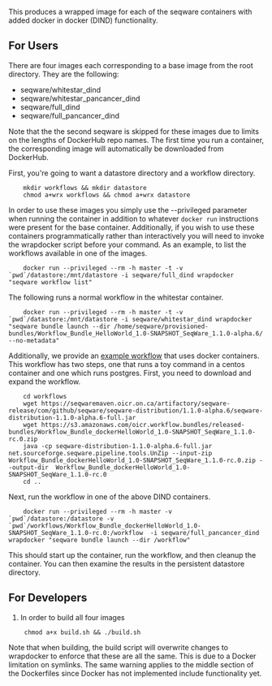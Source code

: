 This produces a wrapped image for each of the seqware containers with added docker in docker (DIND) functionality.

## For Users

There are four images each corresponding to a base image from the root directory. They are the following:

* seqware/whitestar\_dind 
* seqware/whitestar\_pancancer\_dind
* seqware/full\_dind
* seqware/full\_pancancer\_dind 

Note that the the second seqware is skipped for these images due to limits on the lengths of DockerHub repo names. The first time you run a container, the corresponding image will automatically be downloaded from DockerHub. 

First, you're going to want a datastore directory and a workflow directory. 

        mkdir workflows && mkdir datastore
        chmod a+wrx workflows && chmod a+wrx datastore

In order to use these images you simply use the --privileged parameter when running the container in addition to whatever `docker run` instructions were present for the base container. Additionally, if you wish to use these containers programmatically rather than interactively you will need to invoke the wrapdocker script before your command. As an example, to list the workflows available in one of the images.

        docker run --privileged --rm -h master -t -v `pwd`/datastore:/mnt/datastore -i seqware/full_dind wrapdocker "seqware workflow list" 

The following runs a normal workflow in the whitestar container.

        docker run --privileged --rm -h master -t -v `pwd`/datastore:/mnt/datastore -i seqware/whitestar_dind wrapdocker "seqware bundle launch --dir /home/seqware/provisioned-bundles/Workflow_Bundle_HelloWorld_1.0-SNAPSHOT_SeqWare_1.1.0-alpha.6/ --no-metadata"

Additionally, we provide an [example workflow](https://github.com/SeqWare/public-workflows/tree/develop/dockerHelloWorld) that uses docker containers. This workflow has two steps, one that runs a toy command in a centos container and one which runs postgres. First, you need to download and expand the workflow. 

        cd workflows
        wget https://seqwaremaven.oicr.on.ca/artifactory/seqware-release/com/github/seqware/seqware-distribution/1.1.0-alpha.6/seqware-distribution-1.1.0-alpha.6-full.jar
        wget https://s3.amazonaws.com/oicr.workflow.bundles/released-bundles/Workflow_Bundle_dockerHelloWorld_1.0-SNAPSHOT_SeqWare_1.1.0-rc.0.zip
        java -cp seqware-distribution-1.1.0-alpha.6-full.jar net.sourceforge.seqware.pipeline.tools.UnZip --input-zip Workflow_Bundle_dockerHelloWorld_1.0-SNAPSHOT_SeqWare_1.1.0-rc.0.zip --output-dir  Workflow_Bundle_dockerHelloWorld_1.0-SNAPSHOT_SeqWare_1.1.0-rc.0
        cd ..

Next, run the workflow in one of the above DIND containers. 

        docker run --privileged --rm -h master -v `pwd`/datastore:/datastore -v `pwd`/workflows/Workflow_Bundle_dockerHelloWorld_1.0-SNAPSHOT_SeqWare_1.1.0-rc.0:/workflow  -i seqware/full_pancancer_dind wrapdocker "seqware bundle launch --dir /workflow"

This should start up the container, run the workflow, and then cleanup the container. You can then examine the results in the persistent datastore directory.

## For Developers

1. In order to build all four images

        chmod a+x build.sh && ./build.sh

Note that when building, the build script will overwrite changes to wrapdocker to enforce that these are all the same. This is due to a Docker limitation on symlinks. 
The same warning applies to the middle section of the Dockerfiles since Docker has not implemented include functionality yet.  
